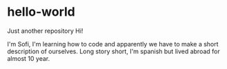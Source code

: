 # hello-world
Just another repository
Hi!

I'm Sofi, I'm learning how to code and apparently we have to make a short description of ourselves. Long story short, I'm spanish but lived abroad for almost 10 year. 
